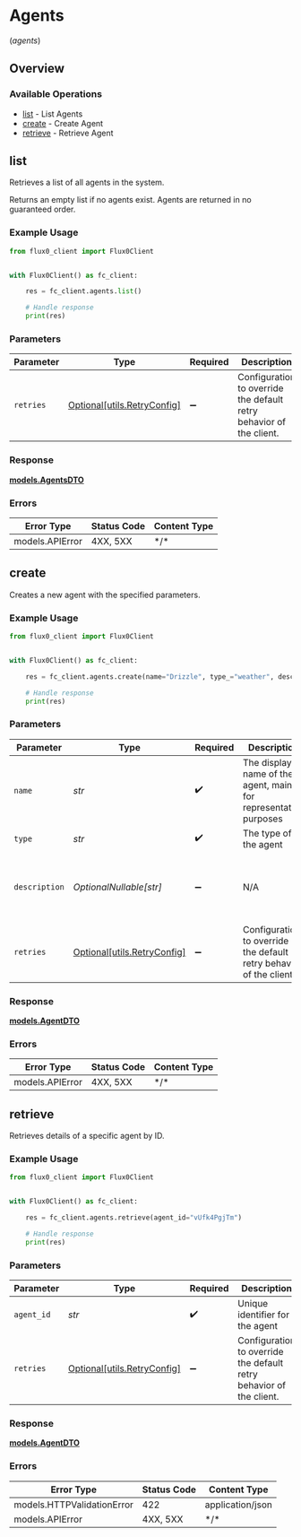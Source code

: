 # Agents
(*agents*)

## Overview

### Available Operations

* [list](#list) - List Agents
* [create](#create) - Create Agent
* [retrieve](#retrieve) - Retrieve Agent

## list

Retrieves a list of all agents in the system.

Returns an empty list if no agents exist.
Agents are returned in no guaranteed order.

### Example Usage

```python
from flux0_client import Flux0Client


with Flux0Client() as fc_client:

    res = fc_client.agents.list()

    # Handle response
    print(res)

```

### Parameters

| Parameter                                                           | Type                                                                | Required                                                            | Description                                                         |
| ------------------------------------------------------------------- | ------------------------------------------------------------------- | ------------------------------------------------------------------- | ------------------------------------------------------------------- |
| `retries`                                                           | [Optional[utils.RetryConfig]](../../models/utils/retryconfig.md)    | :heavy_minus_sign:                                                  | Configuration to override the default retry behavior of the client. |

### Response

**[models.AgentsDTO](../../models/agentsdto.md)**

### Errors

| Error Type      | Status Code     | Content Type    |
| --------------- | --------------- | --------------- |
| models.APIError | 4XX, 5XX        | \*/\*           |

## create

Creates a new agent with the specified parameters.

### Example Usage

```python
from flux0_client import Flux0Client


with Flux0Client() as fc_client:

    res = fc_client.agents.create(name="Drizzle", type_="weather", description="An agent that checks the weather")

    # Handle response
    print(res)

```

### Parameters

| Parameter                                                           | Type                                                                | Required                                                            | Description                                                         | Example                                                             |
| ------------------------------------------------------------------- | ------------------------------------------------------------------- | ------------------------------------------------------------------- | ------------------------------------------------------------------- | ------------------------------------------------------------------- |
| `name`                                                              | *str*                                                               | :heavy_check_mark:                                                  | The display name of the agent, mainly for representation purposes   | Drizzle                                                             |
| `type`                                                              | *str*                                                               | :heavy_check_mark:                                                  | The type of the agent                                               | weather                                                             |
| `description`                                                       | *OptionalNullable[str]*                                             | :heavy_minus_sign:                                                  | N/A                                                                 | An agent that checks the weather                                    |
| `retries`                                                           | [Optional[utils.RetryConfig]](../../models/utils/retryconfig.md)    | :heavy_minus_sign:                                                  | Configuration to override the default retry behavior of the client. |                                                                     |

### Response

**[models.AgentDTO](../../models/agentdto.md)**

### Errors

| Error Type      | Status Code     | Content Type    |
| --------------- | --------------- | --------------- |
| models.APIError | 4XX, 5XX        | \*/\*           |

## retrieve

Retrieves details of a specific agent by ID.

### Example Usage

```python
from flux0_client import Flux0Client


with Flux0Client() as fc_client:

    res = fc_client.agents.retrieve(agent_id="vUfk4PgjTm")

    # Handle response
    print(res)

```

### Parameters

| Parameter                                                           | Type                                                                | Required                                                            | Description                                                         | Example                                                             |
| ------------------------------------------------------------------- | ------------------------------------------------------------------- | ------------------------------------------------------------------- | ------------------------------------------------------------------- | ------------------------------------------------------------------- |
| `agent_id`                                                          | *str*                                                               | :heavy_check_mark:                                                  | Unique identifier for the agent                                     | vUfk4PgjTm                                                          |
| `retries`                                                           | [Optional[utils.RetryConfig]](../../models/utils/retryconfig.md)    | :heavy_minus_sign:                                                  | Configuration to override the default retry behavior of the client. |                                                                     |

### Response

**[models.AgentDTO](../../models/agentdto.md)**

### Errors

| Error Type                 | Status Code                | Content Type               |
| -------------------------- | -------------------------- | -------------------------- |
| models.HTTPValidationError | 422                        | application/json           |
| models.APIError            | 4XX, 5XX                   | \*/\*                      |